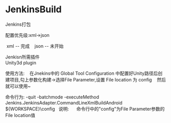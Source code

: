 # JenkinsBuild
Jenkins打包
 
 配置优先级:xml->json
 
  xml -- 完成
  
  json -- 未开始
  
Jenkisn所需插件  	
   Unity3d plugin
   
使用方法:
    在Jnekins中的	Global Tool Configuration 中配置好Unity路径后创建项目,勾上参数化构建->选择File Parameter,设置	File location 为 config
    然后就可以使用~

命令行为:
   -quit -batchmode -executeMethod Jenkins.JenkinsAdapter.CommandLineXmlBuildAndroid ${WORKSPACE}\config
   说明:
      命令行中的"config"为File Parameter参数的File location值
     
 

